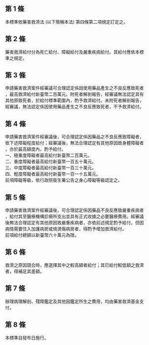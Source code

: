 第 1 條
-------
本標準依藥害救濟法 (以下簡稱本法) 第四條第二項規定訂定之。

第 2 條
-------
藥害救濟給付分為死亡給付、障礙給付及嚴重疾病給付。其給付應依本標  
準之規定。

第 3 條
-------
申請藥害救濟案件經審議可合理認定係因使用藥品產生之不良反應致死者  
，最高救濟給付新臺幣二百萬元。附死者解剖報告，經審議無法認定其有  
其他原致死者，於給付標準範圍內，酌予救濟給付。未附死者解剖報告，  
經審議，無法認定係因使用藥品產生之不良反應致死者，不予救濟給付。

第 4 條
-------
申請藥害救濟案件經審議後，可合理認定係因藥品之不良反應致障礙者，  
依下述障礙程度給付；經審議後，無法合理認定有其他原因致身體障礙者  
，亦於最高額度內，酌予給付。  
一、極重度障礙者最高給付新臺幣二百萬元。  
二、重度障礙者最高給付新臺幣一百五十萬元。  
三、中度障礙者最高給付新臺幣一百三十萬元。  
四、輕度障礙者最高給付新臺幣一百一十五萬元。  
前項障礙等級，依行政院衛生署公告之身心障礙等級認定之。

第 5 條
-------
申請藥害救濟案件經審議後，可合理認定係因藥品不良反應致嚴重疾病者  
，給付其至醫療機構診療所支出並具有正式收據之必要醫療費用。經審議  
後無法合理認定有其他原因致嚴重疾病者，亦依前述規定酌予給付。但因  
病情需要住入加護病房或燒燙傷病房者，得酌予增加救濟給付。  
前項給付總額以新臺幣六十萬元為限。

第 6 條
-------
救濟之原因競合時，應選擇其中之較高額者給付；其已給付較低額之救濟  
者，得補足其差額。

第 7 條
-------
辦理病理解剖、殘障鑑定及其他因鑑定所生之費用，均由藥害救濟基金支  
付。

第 8 條
-------
本標準自發布日施行。

